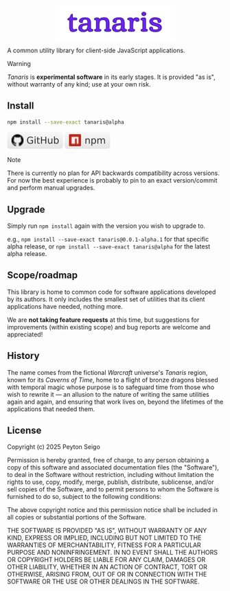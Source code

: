 <p align="center">
  <img src="./assets/images/banners/banner.svg" width=55% alt="Tanaris">
</p>

A common utility library for client-side JavaScript applications.

> [!WARNING]
>
> _Tanaris_ is **experimental software** in its early stages. It is provided
> "as is", without warranty of any kind; use at your own risk.

## Install

```sh
npm install --save-exact tanaris@alpha
```

[![pseigo/tanaris-js on GitHub](./assets/images/badges/shields-io-github-light.svg)](https://github.com/pseigo/tanaris-js)
[![tanaris on npm](./assets/images/badges/shields-io-npm-light.svg)](https://www.npmjs.com/package/tanaris)

> [!NOTE]
>
> There is currently no plan for API backwards compatibility across versions.
> For now the best experience is probably to pin to an exact version/commit
> and perform manual upgrades.

## Upgrade

Simply run `npm install` again with the version you wish to upgrade to.

e.g., `npm install --save-exact tanaris@0.0.1-alpha.1` for that specific alpha
release, or `npm install --save-exact tanaris@alpha` for the latest alpha
release.

## Scope/roadmap

This library is home to common code for software applications developed by its
authors. It only includes the smallest set of utilities that its client
applications have needed, nothing more.

We are **not taking feature requests** at this time, but suggestions for
improvements (within existing scope) and bug reports are welcome and
appreciated!

## History

The name comes from the fictional _Warcraft_ universe's _Tanaris_ region, known
for its _Caverns of Time_, home to a flight of bronze dragons blessed with
temporal magic whose purpose is to safeguard time from those who wish to
rewrite it — an allusion to the nature of writing the same utilities again and
again, and ensuring that work lives on, beyond the lifetimes of the
applications that needed them.

## License

Copyright (c) 2025 Peyton Seigo

Permission is hereby granted, free of charge, to any person obtaining a copy
of this software and associated documentation files (the "Software"), to deal
in the Software without restriction, including without limitation the rights
to use, copy, modify, merge, publish, distribute, sublicense, and/or sell
copies of the Software, and to permit persons to whom the Software is
furnished to do so, subject to the following conditions:

The above copyright notice and this permission notice shall be included in all
copies or substantial portions of the Software.

THE SOFTWARE IS PROVIDED "AS IS", WITHOUT WARRANTY OF ANY KIND, EXPRESS OR
IMPLIED, INCLUDING BUT NOT LIMITED TO THE WARRANTIES OF MERCHANTABILITY,
FITNESS FOR A PARTICULAR PURPOSE AND NONINFRINGEMENT. IN NO EVENT SHALL THE
AUTHORS OR COPYRIGHT HOLDERS BE LIABLE FOR ANY CLAIM, DAMAGES OR OTHER
LIABILITY, WHETHER IN AN ACTION OF CONTRACT, TORT OR OTHERWISE, ARISING FROM,
OUT OF OR IN CONNECTION WITH THE SOFTWARE OR THE USE OR OTHER DEALINGS IN THE
SOFTWARE.
